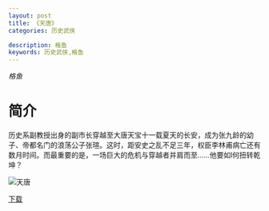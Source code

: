 ```yaml
---
layout: post
title: 《天唐》
categories: 历史武侠

description: 格鱼
keywords: 历史武侠,格鱼
---
```

*格鱼*

# 简介

历史系副教授出身的副市长穿越至大唐天宝十一载夏天的长安，成为张九龄的幼子、帝都名门的浪荡公子张瑄。这时，距安史之乱不足三年，权臣李林甫病亡还有数月时间。而最重要的是，一场巨大的危机与穿越者并肩而至……他要如l何扭转乾坤？

![天唐](https://img.imiaobige.com/85531/87408.jpg)

[下载](https://link.jscdn.cn/1drv/aHR0cHM6Ly8xZHJ2Lm1zL3QvcyFBaGU2R2dNWmVFb2poVXFma2ZPdy1tRnRrNHA4P2U9V2N0bTg5.txt)
